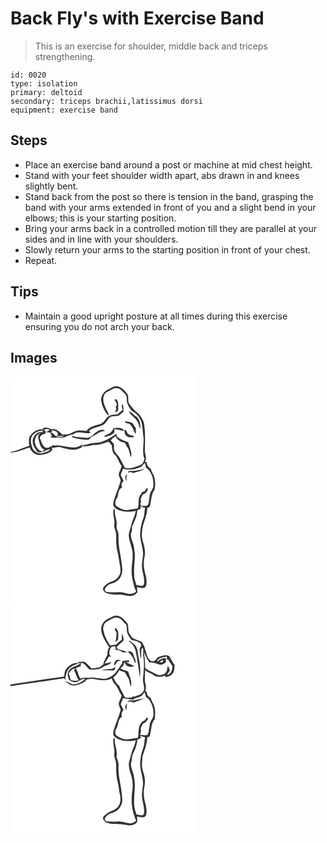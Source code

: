 # Back Fly's with Exercise Band
> This is an exercise for shoulder, middle back and triceps strengthening.

``` 
id: 0020 
type: isolation 
primary: deltoid 
secondary: triceps brachii,latissimus dorsi 
equipment: exercise band 
``` 

## Steps

 - Place an exercise band around a post or machine at mid chest height.
 - Stand with your feet shoulder width apart, abs drawn in and knees slightly bent.
 - Stand back from the post so there is tension in the band, grasping the band with your arms extended in front of you and a slight bend in your elbows; this is your starting position.
 - Bring your arms back in a controlled motion till they are parallel at your sides and in line with your shoulders.
 - Slowly return your arms to the starting position in front of your chest.
 - Repeat.

## Tips

 - Maintain a good upright posture at all times during this exercise ensuring you do not arch your back.

## Images

<svg width="296" height="275pt" viewBox="0 0 222 275" xmlns="http://www.w3.org/2000/svg">
  <g fill="#FFF">
    <path d="M0 0h222v275H0V91.27c8.06.14 15.37-3.7 22.9-6.02 1.95 5.4 7.27 9.34 13.1 9.08 3.77-.43 7.56-1.4 10.9-3.24 1.81-1.16 4.84-3.2 2.23-5.26 4.03.17 7.98-1.88 11.98-.58 4.82 1.52 9.78 2.61 14.84 2.94 3.98-.41 7.87-1.87 11.08-4.27 4.02.13 7.94-.49 11.77-1.65 6.59.71 12.72-1.99 18.86-3.89 1.5 1.41 2.68 3.11 4 4.69 0 3.84.61 8 3.39 10.88 4.04 3.65 4.82 9.41 8.3 13.48-.52 3.42-2.6 6.28-3.49 9.56.1 2.75 1.41 5.24 2.43 7.73-1.73 6.8-4.63 13.18-6.82 19.84-1.16 3.31-2.62 6.77-2.08 10.35 1.5 3.14 4.69 5.25 8.07 5.94 6.08 2.2 12.66 1.69 18.9.57-.96 5.97-4.26 11.18-5.52 17.08-.98 4.84-3.71 9.52-2.74 14.6.95 6.11 3.58 11.83 4.35 17.97.88 7.36-1.28 14.6-1.08 21.96-.46 6.54 1.59 12.82 3.02 19.12.54 2.13 1.64 4.07 2.5 6.09-3.65 3.29-8.73 3.39-13.18 1.84-7.49-2.77-15.63.47-23.19-1.74-2.58-1.43-1.06-4.66.76-6.02 3.07-4.01 8.67-3.51 12.36-6.65 5.99-4.1 7.52-12.07 6.03-18.8-.79-10.07-3.83-19.8-4.06-29.92-.1-2.97.24-5.96-.16-8.91-.67-3.06-2.81-5.87-2.07-9.14.73-4.73-1.34-9.2-2.04-13.78-.33-1.96.27-4.03-.44-5.92-1.87-.09-1.3 2.55-1.67 3.76-.04 5.1 2.22 10.04 1.29 15.17-.4 2.23.47 4.38 1.13 6.48 2.13 5.57.57 11.66 1.49 17.44.03 5.84 2.42 11.29 2.89 17.07.57 5.6 2.63 11.1 1.69 16.8-1.46 4.88-5.5 8.87-10.37 10.31-3.77 1.18-6.98 3.73-9.61 6.61-1.91 2.68.52 5.99 3.08 7.12 4.52 1.66 9.38 2.19 14.17 1.91 5.73-.4 11.23 2.45 16.94 1.48 2.68-.4 4.59-2.45 6.46-4.2-.21-2.09-.42-4.16-.68-6.24 3.54.55 9.54 2.81 11.11-1.93 2.08-8.76-3.24-17.14-2.75-25.93-.64-5.12 1.81-9.94 1.23-15.03-.04-7.84-4.87-15.05-3.41-23-.02-10.1 6.38-18.88 6.19-29.03.91-.39 1.83-.78 2.74-1.16 2.65-6.8 1.41-14.96 6.15-20.9 1.2-6.53 1.02-13.81-2.45-19.67-.94-1.72-1.63-3.57-2.25-5.43-3.23-1.63-4.37-4.76-5.19-8.04l-1.81-.24c2.88-4.25-.13-8.99-.03-13.54.18-11.36.9-22.85-1.33-34.07-1.86-4.45-4.28-8.9-8.2-11.86-3.58-2.71-6.44-6.21-9.03-9.84-2.76-3.8.11-9.19-2.95-12.87-3.36-3.83-7.18-8.37-12.7-8.56-2.31-.34-4.32 1.1-6.34 1.99-3.13 1.73-6.82 2.96-8.91 6.05-2.03 2.89-3.8 6.51-2.79 10.11 1.09 6.14 3.91 11.95 7.93 16.71.23.02.68.05.91.07.2-3.02-2.41-5.38-3.4-8.13-1.98-4.8-4.44-10.36-2.31-15.5 1.35-4.3 6.21-5.4 9.65-7.51 3.51-2.31 8.62-2.06 11.47 1.21 2.42 2.78 6.51 5.02 6.26 9.21-.45 5.98 2.49 11.66 6.62 15.77 5.31 2.55 9.18 7.46 11.01 13.01 1.63 6.78 1.6 13.81 2.71 20.68-.26 7.86-1.82 15.85.83 23.52-.73 3.29-2.32 6.84-5.8 7.92-5.55 1.99-11.79 4.7-17.65 2.86-1.88-3.79-3.99-7.46-5.84-11.26-1.23-3.42-4.81-5.18-6.11-8.59-1.83-2.39-.95-5.35-.92-8.09-1.21-1.8-2.73-3.35-4.06-5.06 1.68-1.84 3.49-3.57 5.55-4.99 2.06 3.42 5.07 6.64 9.19 7.35 3.14.05 3.51 3.57 5.03 5.62 2.73 3.59 2.89 8.22 4.16 12.39.31-1.16.82-2.3.91-3.51-.54-5.08-2.41-9.88-3.94-14.72-4.87-1.9-10.02-3.41-13.88-7.18 0-.74.02-2.22.03-2.96-7.98 5.15-16.41 11.1-26.33 11.04-4.65-.18-8.83 2.09-13.37 2.73l-2.34 2.08c.34-1.04 1.01-3.14 1.35-4.19-2.08 3.29-6.02 4.25-9.6 4.86-5.89-.04-11.72-1.19-17.5-2.23-3.06-.67-6.19.19-9.26-.37-.3.37-.9 1.1-1.2 1.47-.66.05-1.98.14-2.64.19l.02 1.21c-.93.07-2.79.21-3.72.27-5.03-1.98-5.33-7.96-7.78-12.1 1.08-3.29 4.41-4.35 7.4-5.24-.35-1.77.44-4.68-3.28-3.7 2.35-1.66 5.34-2.19 7.9-.69-1.33.96-2.65 1.93-3.96 2.92 2.12.21 4.25.39 6.38.55l.36-3.17c2.91.77 7.19 1.35 7.14 5.27-.48.35-1.43 1.06-1.9 1.42 1.49.22 2.97.47 4.46.73 1.55-.27 3.11-.47 4.68-.58-2.78 2.62-6.67 1.19-9.88.34-1.92-1.66-3.53-4.38-6.51-3.87.52 1.46 1.22 2.84 2.11 4.15-.61.21-1.83.63-2.44.85 1.51.43 3.02.84 4.54 1.23 4.68-1.64 9.98 1.05 14.42-1.54 2.8-1.51 5.87-2.35 8.99-2.86 5.73-5.5 13.86.13 20.53-1.69-.39-.6-1.19-1.8-1.58-2.39 5.5-6.04 15.8-3.69 20.45-10.77 1.67-1.97 2.86-4.42 4.9-6.03 2.89-1.12 6.08-.68 9.09-1.21 3.04-.47 4.34-3.71 6.94-5.01-.11-1.56-.24-3.12-.4-4.68.3-1.81-.21-3.5-1.46-4.85-.32 2.59-.26 5.26.91 7.66-2.51 1.03-4.07 3.33-6.23 4.84-3.08.76-6.49.1-9.38 1.66-5 1.85-6.08 8.46-11.29 10.05-6.01 1.79-13.07 2.81-16.83 8.45-3.71-.18-7.46-1.16-11.15-.25-3.66.46-6.55 2.97-10.01 4-2.61.44-5.27.51-7.91.36-3.49-3.42-7.63-7.66-13.06-6.08-2.74-1.87-5.96-2.59-9.2-1.71-.59.57-1.18 1.14-1.78 1.71-5.35-.45-10.35 2.72-13.6 6.74-3.11 3.57-2.21 8.72-1.82 13.04C14.84 85.34 7.95 89.66 0 90.6V0m124.9 28.56c2.07 2.29 3.86 5.48 1.27 8.18 1.46 2.22.14 4.44-1.07 6.36 2.09-.3 4.32-1.6 4.24-4.01-.38-4.22 1.18-9.55-3.21-12.17-.31.41-.92 1.23-1.23 1.64m17.01 13.36c2.45 5.09 8.15 7.39 10.51 12.51 1.68 2.66 1.87 5.88 3.1 8.72.81-5.32-.26-11.38-4.46-15.05-3.35-1.69-5.35-5.34-9.15-6.18m-4.61 11.69c.05 3.94 5.98 1.64 6.99 5.14 2.82 2.81 3.58 6.68 5.33 10.1 1.14-1.25 1.21-2.73.55-4.24.11-.6.34-1.82.45-2.42-1.7-1.99-2.86-4.37-4.46-6.4-2.7-1.55-5.96-1.26-8.86-2.18m-13.73 8.61c-1.21 2.97-3.2 5.79-6.33 6.93-1.6 1.08-4.48 1.08-4.71 3.45 3.98-.19 7.84-1.75 11.01-4.15 1.77-1.04.86-3.38 1.11-5.01 4.11-.25 7.83 1.83 11.87 1.91-2.31-4.47-8.69-3.84-12.95-3.13m-24.98 8.45c-1.41 1.82-3.76 2.42-5.81 3.2-6.26-.67-12.6-.58-18.68-2.42-.07.36-.2 1.07-.27 1.43 5.82 2.32 12.12 2.64 18.27 3.29 2.28-.01 3.76-1.91 5.12-3.45 5.23-2.72 9.89-7.1 16.1-7.17-.85-.83-1.84-1.63-3.1-1.63-4.56.61-8.59 3.42-11.63 6.75m38.34-6.13c-.47 2.61.3 5.5 2.48 7.13 2.19 2.03 5.41 1.52 8.12 1.41 1.67-2.3-2.37-2.02-3.58-2.58-2.79-.6-4.61-3.27-5.05-5.96h-1.97z"/>
    <path d="M37.89 65.18c.23-.6.7-1.81.93-2.42-.16.73-.46 2.19-.62 2.91l1.19 1.31c-2.43.06-5.26-.63-7.29 1.1-2.97 2.41-5.78 5.83-5.45 9.9-.18 4.19 2.48 7.59 4.46 11.02.58 1.07 1.75 1.57 2.65 2.31 1.33-.08 3.99-.26 5.32-.34-1.51-1.36-3.58-1.71-5.2-2.85-3.25-3.6-5.86-8.65-4.17-13.57.85-3.21 3.51-5.45 6.35-6.91-1.47 1.78-3.6 3.58-2.8 6.17 1.36 5.09 1.89 11.63 7.32 14.16l.48.76-3.14.3c.82.51 1.64 1 2.47 1.49 2.13-1.69 4.57-2.95 7.33-3.06-2 2.86-5.62 3.64-8.77 4.54-5.25 1.61-11.63-1.59-12.94-7.03-1.72-4.79-2.69-10.78.91-14.97 2.9-2.78 6.84-5.01 10.97-4.82zM156.66 108.48c1.78-1.17 2.91-3.09 4.38-4.59 1.01 1.56 1.28 3.35 1.21 5.18 7.04 4.7 9.59 13.81 9.22 21.88.05 3.78-2.95 6.47-4.08 9.85-.57 4.04-1.39 8.06-1.79 12.12-1.36 2.94-4.71 2.93-7.45 2.15.27.76.81 2.29 1.09 3.05l.13-1.06 2.13.59c-1.14 4.22-.35 8.78-2.19 12.83-2.66 6.83-3.89 14.17-3.74 21.49.87 7.07 3.2 13.91 3.6 21.05-.29 5.99-2.23 11.95-1.15 17.96.4 5.08 2.61 9.88 2.31 15.03-.02 1.97.27 4.86-2.22 5.44-2.36.01-4.68-.5-6.99-.85-.91-4.24-3.26-8.21-2.62-12.67-.77-8.32.86-16.61.77-24.94-.47-3.66-.95-7.33-1.68-10.96-1.47-4.79-4.31-9.85-2.52-14.95.86-2.29.84-4.71.81-7.11 2.96-6.05 6.11-12.29 6.25-19.17 1.54-.79 3.07-1.58 4.6-2.37l-1.52-2.81 3.41 1.59c-.49-.66-.97-1.32-1.45-1.99-.55-.62-1.1-1.24-1.64-1.86.48-1.09 1.02-2.17 1.32-3.32-1.86-3 1.01-5.78 1.98-8.53 2.92-.61 4.88-3.06 6.07-5.63-.33-.71-.75-1.36-1.26-1.95-1.49 1.86-2.37 4.97-5.3 4.7-2.32 2.99-4.51 6.4-4.48 10.33-.49 3.16.15 6.52-1.23 9.51-4.52.8-9.05 1.49-13.6 2.08-4.54-.43-8.8-2.55-12.42-5.24-1.87-3.12-.62-7.31 1.62-9.95 1.48-3.97.95-10.32 5.7-12.05-.31-1.43-.67-2.85-.84-4.3.64-1.46 2.01-2.49 2.52-4-1.01-2.1-2.11-4.16-3.2-6.22.18-1.82.59-3.63 1.74-5.1.24-1.18.15-2.78 1.76-2.95 6.88 2.27 14.34.72 20.75-2.26m-9.84 5c-2.05.34-5.63-1.07-5.7 2.07.98-.26 1.95-.53 2.93-.81 1.16.42 2.33.84 3.5 1.25 4.63-1.82 9.87-2.28 13.83-5.58-4.56 2.06-9.66 2.44-14.56 3.07m-6.86 12.09c-1.74-2.5-.67-5.38.1-8-3.05 1.21-3.18 6.61-.1 8z"/>
  </g>
  <g fill="#333">
    <path d="M120.69 13.8c2.02-.89 4.03-2.33 6.34-1.99 5.52.19 9.34 4.73 12.7 8.56 3.06 3.68.19 9.07 2.95 12.87 2.59 3.63 5.45 7.13 9.03 9.84 3.92 2.96 6.34 7.41 8.2 11.86 2.23 11.22 1.51 22.71 1.33 34.07-.1 4.55 2.91 9.29.03 13.54l1.81.24c.82 3.28 1.96 6.41 5.19 8.04.62 1.86 1.31 3.71 2.25 5.43 3.47 5.86 3.65 13.14 2.45 19.67-4.74 5.94-3.5 14.1-6.15 20.9-.91.38-1.83.77-2.74 1.16.19 10.15-6.21 18.93-6.19 29.03-1.46 7.95 3.37 15.16 3.41 23 .58 5.09-1.87 9.91-1.23 15.03-.49 8.79 4.83 17.17 2.75 25.93-1.57 4.74-7.57 2.48-11.11 1.93.26 2.08.47 4.15.68 6.24-1.87 1.75-3.78 3.8-6.46 4.2-5.71.97-11.21-1.88-16.94-1.48-4.79.28-9.65-.25-14.17-1.91-2.56-1.13-4.99-4.44-3.08-7.12 2.63-2.88 5.84-5.43 9.61-6.61 4.87-1.44 8.91-5.43 10.37-10.31.94-5.7-1.12-11.2-1.69-16.8-.47-5.78-2.86-11.23-2.89-17.07-.92-5.78.64-11.87-1.49-17.44-.66-2.1-1.53-4.25-1.13-6.48.93-5.13-1.33-10.07-1.29-15.17.37-1.21-.2-3.85 1.67-3.76.71 1.89.11 3.96.44 5.92.7 4.58 2.77 9.05 2.04 13.78-.74 3.27 1.4 6.08 2.07 9.14.4 2.95.06 5.94.16 8.91.23 10.12 3.27 19.85 4.06 29.92 1.49 6.73-.04 14.7-6.03 18.8-3.69 3.14-9.29 2.64-12.36 6.65-1.82 1.36-3.34 4.59-.76 6.02 7.56 2.21 15.7-1.03 23.19 1.74 4.45 1.55 9.53 1.45 13.18-1.84-.86-2.02-1.96-3.96-2.5-6.09-1.43-6.3-3.48-12.58-3.02-19.12-.2-7.36 1.96-14.6 1.08-21.96-.77-6.14-3.4-11.86-4.35-17.97-.97-5.08 1.76-9.76 2.74-14.6 1.26-5.9 4.56-11.11 5.52-17.08-6.24 1.12-12.82 1.63-18.9-.57-3.38-.69-6.57-2.8-8.07-5.94-.54-3.58.92-7.04 2.08-10.35 2.19-6.66 5.09-13.04 6.82-19.84-1.02-2.49-2.33-4.98-2.43-7.73.89-3.28 2.97-6.14 3.49-9.56-3.48-4.07-4.26-9.83-8.3-13.48-2.78-2.88-3.39-7.04-3.39-10.88-1.32-1.58-2.5-3.28-4-4.69-6.14 1.9-12.27 4.6-18.86 3.89-3.83 1.16-7.75 1.78-11.77 1.65-3.21 2.4-7.1 3.86-11.08 4.27-5.06-.33-10.02-1.42-14.84-2.94-4-1.3-7.95.75-11.98.58 2.61 2.06-.42 4.1-2.23 5.26-3.34 1.84-7.13 2.81-10.9 3.24-5.83.26-11.15-3.68-13.1-9.08-7.53 2.32-14.84 6.16-22.9 6.02v-.67c7.95-.94 14.84-5.26 22.5-7.21-.39-4.32-1.29-9.47 1.82-13.04 3.25-4.02 8.25-7.19 13.6-6.74.6-.57 1.19-1.14 1.78-1.71 3.24-.88 6.46-.16 9.2 1.71 5.43-1.58 9.57 2.66 13.06 6.08 2.64.15 5.3.08 7.91-.36 3.46-1.03 6.35-3.54 10.01-4 3.69-.91 7.44.07 11.15.25 3.76-5.64 10.82-6.66 16.83-8.45 5.21-1.59 6.29-8.2 11.29-10.05 2.89-1.56 6.3-.9 9.38-1.66 2.16-1.51 3.72-3.81 6.23-4.84-1.17-2.4-1.23-5.07-.91-7.66 1.25 1.35 1.76 3.04 1.46 4.85.16 1.56.29 3.12.4 4.68-2.6 1.3-3.9 4.54-6.94 5.01-3.01.53-6.2.09-9.09 1.21-2.04 1.61-3.23 4.06-4.9 6.03-4.65 7.08-14.95 4.73-20.45 10.77.39.59 1.19 1.79 1.58 2.39-6.67 1.82-14.8-3.81-20.53 1.69-3.12.51-6.19 1.35-8.99 2.86-4.44 2.59-9.74-.1-14.42 1.54-1.52-.39-3.03-.8-4.54-1.23.61-.22 1.83-.64 2.44-.85-.89-1.31-1.59-2.69-2.11-4.15 2.98-.51 4.59 2.21 6.51 3.87 3.21.85 7.1 2.28 9.88-.34-1.57.11-3.13.31-4.68.58-1.49-.26-2.97-.51-4.46-.73.47-.36 1.42-1.07 1.9-1.42.05-3.92-4.23-4.5-7.14-5.27l-.36 3.17c-2.13-.16-4.26-.34-6.38-.55 1.31-.99 2.63-1.96 3.96-2.92-2.56-1.5-5.55-.97-7.9.69 3.72-.98 2.93 1.93 3.28 3.7-2.99.89-6.32 1.95-7.4 5.24 2.45 4.14 2.75 10.12 7.78 12.1.93-.06 2.79-.2 3.72-.27l-.02-1.21c.66-.05 1.98-.14 2.64-.19.3-.37.9-1.1 1.2-1.47 3.07.56 6.2-.3 9.26.37 5.78 1.04 11.61 2.19 17.5 2.23 3.58-.61 7.52-1.57 9.6-4.86-.34 1.05-1.01 3.15-1.35 4.19l2.34-2.08c4.54-.64 8.72-2.91 13.37-2.73 9.92.06 18.35-5.89 26.33-11.04-.01.74-.03 2.22-.03 2.96 3.86 3.77 9.01 5.28 13.88 7.18 1.53 4.84 3.4 9.64 3.94 14.72-.09 1.21-.6 2.35-.91 3.51-1.27-4.17-1.43-8.8-4.16-12.39-1.52-2.05-1.89-5.57-5.03-5.62-4.12-.71-7.13-3.93-9.19-7.35-2.06 1.42-3.87 3.15-5.55 4.99 1.33 1.71 2.85 3.26 4.06 5.06-.03 2.74-.91 5.7.92 8.09 1.3 3.41 4.88 5.17 6.11 8.59 1.85 3.8 3.96 7.47 5.84 11.26 5.86 1.84 12.1-.87 17.65-2.86 3.48-1.08 5.07-4.63 5.8-7.92-2.65-7.67-1.09-15.66-.83-23.52-1.11-6.87-1.08-13.9-2.71-20.68-1.83-5.55-5.7-10.46-11.01-13.01-4.13-4.11-7.07-9.79-6.62-15.77.25-4.19-3.84-6.43-6.26-9.21-2.85-3.27-7.96-3.52-11.47-1.21-3.44 2.11-8.3 3.21-9.65 7.51-2.13 5.14.33 10.7 2.31 15.5.99 2.75 3.6 5.11 3.4 8.13-.23-.02-.68-.05-.91-.07-4.02-4.76-6.84-10.57-7.93-16.71-1.01-3.6.76-7.22 2.79-10.11 2.09-3.09 5.78-4.32 8.91-6.05m-82.8 51.38c-4.13-.19-8.07 2.04-10.97 4.82-3.6 4.19-2.63 10.18-.91 14.97 1.31 5.44 7.69 8.64 12.94 7.03 3.15-.9 6.77-1.68 8.77-4.54-2.76.11-5.2 1.37-7.33 3.06-.83-.49-1.65-.98-2.47-1.49l3.14-.3-.48-.76c-5.43-2.53-5.96-9.07-7.32-14.16-.8-2.59 1.33-4.39 2.8-6.17-2.84 1.46-5.5 3.7-6.35 6.91-1.69 4.92.92 9.97 4.17 13.57 1.62 1.14 3.69 1.49 5.2 2.85-1.33.08-3.99.26-5.32.34-.9-.74-2.07-1.24-2.65-2.31-1.98-3.43-4.64-6.83-4.46-11.02-.33-4.07 2.48-7.49 5.45-9.9 2.03-1.73 4.86-1.04 7.29-1.1l-1.19-1.31c.16-.72.46-2.18.62-2.91-.23.61-.7 1.82-.93 2.42m118.77 43.3c-6.41 2.98-13.87 4.53-20.75 2.26-1.61.17-1.52 1.77-1.76 2.95-1.15 1.47-1.56 3.28-1.74 5.1 1.09 2.06 2.19 4.12 3.2 6.22-.51 1.51-1.88 2.54-2.52 4 .17 1.45.53 2.87.84 4.3-4.75 1.73-4.22 8.08-5.7 12.05-2.24 2.64-3.49 6.83-1.62 9.95 3.62 2.69 7.88 4.81 12.42 5.24 4.55-.59 9.08-1.28 13.6-2.08 1.38-2.99.74-6.35 1.23-9.51-.03-3.93 2.16-7.34 4.48-10.33 2.93.27 3.81-2.84 5.3-4.7.51.59.93 1.24 1.26 1.95-1.19 2.57-3.15 5.02-6.07 5.63-.97 2.75-3.84 5.53-1.98 8.53-.3 1.15-.84 2.23-1.32 3.32.54.62 1.09 1.24 1.64 1.86.48.67.96 1.33 1.45 1.99l-3.41-1.59 1.52 2.81c-1.53.79-3.06 1.58-4.6 2.37-.14 6.88-3.29 13.12-6.25 19.17.03 2.4.05 4.82-.81 7.11-1.79 5.1 1.05 10.16 2.52 14.95.73 3.63 1.21 7.3 1.68 10.96.09 8.33-1.54 16.62-.77 24.94-.64 4.46 1.71 8.43 2.62 12.67 2.31.35 4.63.86 6.99.85 2.49-.58 2.2-3.47 2.22-5.44.3-5.15-1.91-9.95-2.31-15.03-1.08-6.01.86-11.97 1.15-17.96-.4-7.14-2.73-13.98-3.6-21.05-.15-7.32 1.08-14.66 3.74-21.49 1.84-4.05 1.05-8.61 2.19-12.83l-2.13-.59-.13 1.06c-.28-.76-.82-2.29-1.09-3.05 2.74.78 6.09.79 7.45-2.15.4-4.06 1.22-8.08 1.79-12.12 1.13-3.38 4.13-6.07 4.08-9.85.37-8.07-2.18-17.18-9.22-21.88.07-1.83-.2-3.62-1.21-5.18-1.47 1.5-2.6 3.42-4.38 4.59z"/>
    <path d="M124.9 28.56c.31-.41.92-1.23 1.23-1.64 4.39 2.62 2.83 7.95 3.21 12.17.08 2.41-2.15 3.71-4.24 4.01 1.21-1.92 2.53-4.14 1.07-6.36 2.59-2.7.8-5.89-1.27-8.18zM141.91 41.92c3.8.84 5.8 4.49 9.15 6.18 4.2 3.67 5.27 9.73 4.46 15.05-1.23-2.84-1.42-6.06-3.1-8.72-2.36-5.12-8.06-7.42-10.51-12.51zM137.3 53.61c2.9.92 6.16.63 8.86 2.18 1.6 2.03 2.76 4.41 4.46 6.4-.11.6-.34 1.82-.45 2.42.66 1.51.59 2.99-.55 4.24-1.75-3.42-2.51-7.29-5.33-10.1-1.01-3.5-6.94-1.2-6.99-5.14zM123.57 62.22c4.26-.71 10.64-1.34 12.95 3.13-4.04-.08-7.76-2.16-11.87-1.91-.25 1.63.66 3.97-1.11 5.01-3.17 2.4-7.03 3.96-11.01 4.15.23-2.37 3.11-2.37 4.71-3.45 3.13-1.14 5.12-3.96 6.33-6.93zM98.59 70.67c3.04-3.33 7.07-6.14 11.63-6.75 1.26 0 2.25.8 3.1 1.63-6.21.07-10.87 4.45-16.1 7.17-1.36 1.54-2.84 3.44-5.12 3.45-6.15-.65-12.45-.97-18.27-3.29.07-.36.2-1.07.27-1.43 6.08 1.84 12.42 1.75 18.68 2.42 2.05-.78 4.4-1.38 5.81-3.2zM136.93 64.54h1.97c.44 2.69 2.26 5.36 5.05 5.96 1.21.56 5.25.28 3.58 2.58-2.71.11-5.93.62-8.12-1.41-2.18-1.63-2.95-4.52-2.48-7.13zM146.82 113.48c4.9-.63 10-1.01 14.56-3.07-3.96 3.3-9.2 3.76-13.83 5.58-1.17-.41-2.34-.83-3.5-1.25-.98.28-1.95.55-2.93.81.07-3.14 3.65-1.73 5.7-2.07zM139.96 125.57c-3.08-1.39-2.95-6.79.1-8-.77 2.62-1.84 5.5-.1 8z"/>
  </g>
</svg>

<svg width="296" height="275pt" viewBox="0 0 222 275" xmlns="http://www.w3.org/2000/svg">
  <g fill="#FFF">
    <path d="M0 0h222v275H0V96.49c21.47-3.17 42.95-6.27 64.42-9.46.5.56 1.49 1.69 1.99 2.26-.18-1.2-.39-2.39-.62-3.58 1.45-3.47 1.45-7.8 4.51-10.39 3.16-3.17 7.56-4.44 11.51-6.29-5.18-1.48-10.03 1.86-13.64 5.22-3.02 2.68-3.3 6.96-3.8 10.7C42.9 88.03 21.42 91.07 0 94.41V0m116.83 15.77c-4.46 1.96-7.35 6.52-8.13 11.22.19 8.51 5.19 15.74 9.78 22.55-1.6 2.88-2.32 6.03-2.22 9.32-1.78 3.79-4.34 7.31-4.95 11.56-1.77 1.29-3.43 2.78-5.44 3.69-2.79.76-5.72.77-8.57 1.21-2.3-2.24-4.35-4.73-6.67-6.95-3.03-2.09-6.86-.92-10.21-.63.76.4 2.27 1.21 3.02 1.61-3.88 3.48-9.97 3.54-13.08 7.97-2.7 3.2-1.74 7.93-.08 11.4l.51.44c.43.29 1.27.86 1.69 1.15 2.7 1.51 6.2 2.01 8.92.24 2.52-1.65 5.35-2.77 8.37-3.09-3.59 4.47-9.29 6.61-14.88 6.86-3.37-.9-6.28-2.99-9.59-4.11 3.43 2.94 7.71 6.59 12.54 5.32 4.96-1.25 10.47-2.5 13.56-7 2.5-.24 4.95-1.41 7.48-.86 7.38.99 15.46 3.67 22.39-.48 1.12 2.35 2.06 4.86 3.83 6.81 3.98 3.73 4.87 9.46 8.3 13.6-.66 2.56-1.79 4.93-2.87 7.32-1.7 3.26.59 6.71 1.73 9.77-2.21 8.58-6.08 16.59-8.5 25.11-.45 2.02-1.09 4.41.18 6.26 6.56 7.21 17.52 7.05 26.41 5.35-.75 3.6-1.84 7.11-3.44 10.43-1.89 5.3-3.19 10.8-4.78 16.21-1.14 8.95 4.6 17.02 4.49 25.93.29 5.07-1.04 10.01-1.12 15.06-.84 9.92 1.35 19.96 5.25 29.05-2.02 1.87-4.64 3.24-7.45 3.02-5.17-.45-10.07-3.03-15.36-2.2-4.25.69-8.52-.15-12.79-.12-.57-.48-1.69-1.43-2.25-1.9.81-4.28 4.83-7.58 9.02-8.35 4.26-1.4 8.37-4.05 10.34-8.23 2.78-4.64 1.9-10.32 1.17-15.39-.99-11.05-4.55-21.84-3.77-33.04.49-3.79-1.54-7.1-2.44-10.63.91-4.91-.27-9.74-1.53-14.47-1-2.83.42-6.13-1.58-8.62-2.55 6.64 1.55 13.26.39 19.95-.62 4.1 2.33 7.69 2.26 11.76.02 7.72.02 15.59 2.2 23.06 1.17 4.29 1.07 8.81 2.23 13.11 1.3 5.33 1.17 11.17-2.42 15.61-2.18 1.56-4.12 3.58-6.78 4.32-4.2 1.31-7.96 4.01-10.68 7.44-1.04 2.52.82 4.92 2.84 6.22 7.53 3.71 16.07 1.18 23.92 3.33 4.95 1.28 11.27.9 14.15-3.96.02-2.01-.2-4-.42-5.99 3.46.33 8.62 2.6 10.76-1.32 2.78-8.95-3.07-17.7-2.49-26.74-.62-5.1 1.88-9.9 1.21-14.98.11-6.55-3.47-12.5-3.61-19.03.16-3.26.71-6.5.61-9.77 2.29-7.62 5.74-15.05 5.79-23.15.92-.39 1.84-.77 2.76-1.16 2.78-6.73 1.17-15.17 6.31-20.86.37-3.95.87-7.96.09-11.91-.36-4.86-3.6-8.73-5-13.26-1.23-1.02-2.59-1.91-3.6-3.15-.96-1.85-.46-5.25-3.25-5.32 1.42-2.35 1.32-5.04.86-7.66-2.05-5.73-.28-11.89-.89-17.81 2.58 3.5 7.26 3.64 10.47 6.3 3.13 2.79 7.45 1.79 11.25 2.27l-.87-1.06c.75-.1 2.25-.31 3-.41.37.46 1.1 1.36 1.47 1.82 2.37-.91 5.14-1.29 6.88-3.33 3.36-2.73 3.03-7.45 3.42-11.33-2.49-3.37-4.35-7.14-6.45-10.76-2.79-1.35-6.13-1.28-8.99-.17-2.14.81-4.77 1.08-6.13 3.15-1.23 1.37-2.23 3.45-4.41 3.16-3.63.39-5.32-3.24-6.78-5.86-2.29-5.68-2.79-12.32-6.74-17.2-4.58-2.78-11.3-2.66-13.66-8.37-4.37-4.43-.45-11.57-4.95-15.84-2.9-2.99-5.89-6.52-10.22-7.27-4.36-1.08-8.06 2.1-11.81 3.78z"/>
    <path d="M119.06 17.02c2.84-1.33 5.7-3.55 9.04-2.84 4.27.41 6.67 4.51 9.59 7.16 2.78 2.47 1.38 6.52 2.16 9.73.62 3.87 3.33 6.84 5.31 10.07 4.33.98 9.25 1.64 11.88 5.68-.7 1.73-1.38 3.47-2.15 5.17.43 3.9.56 7.88 1.65 11.68.7-3.96.05-8 .6-11.96l1.84-1.12c.68 3.61-.34 7.29.5 10.87 1.56 8.82.11 17.73-.52 26.55-.55 4.95 2.96 9.87.55 14.63-1.92 4.44-7.2 4.95-11.13 6.62-.69-.3-1.37-.59-2.06-.88-.01.48-.05 1.42-.06 1.89-3.24-.69-8.88 1.92-10.11-2.54-1.88-4-4.31-7.72-5.97-11.83-3.49-2.28-4.84-6.34-6.88-9.76 3.14-2.24 5.47-5.32 7.06-8.82 2.17 1.17 4.57 1.74 6.89 2.54 1.63 2.73 3.18 5.55 4.76 8.33.7 3.03 1.45 6.05 2.4 9.02 1.89-6.28-1.62-12.45-3.27-18.39-2.9-1.4-6.17-1.87-8.96-3.51.41-1.43 1.91-2.15 2.9-3.15.71-1.66 1.36-3.34 2.06-5-.09 5.42 8.04 8.2 11.06 4.58-3.42-.81-6.57-2.27-9.49-4.21.91-.03 2.73-.08 3.64-.11l-.12-1.95c-2.6.11-5.15.62-7.74.75-.32 1.19-.62 2.39-.91 3.59-.34.41-1.02 1.24-1.35 1.66-1.51 3.51-4.56 6.02-6.43 9.32-4.62 4.13-10.8 8.39-17.34 6.49-5.13-.58-10.39-2.17-15.49-.63-3.15-.61-6.29-.28-9.3.79-2.36-3.89-2.82-8.58-5.35-12.39 1.81-1.2 3.89-1.84 5.98-2.38.06-1.44.09-2.88.13-4.32 4.99.17 6.72 5.45 10.31 7.98 3.29.81 6.76.36 10.05-.19 4.18-.49 7.12-3.94 11.12-4.94 2.26-.54 4.13-1.95 5.54-3.76-2.9.72-5.8 1.47-8.74 2.01 1.85-2.8 3.83-5.52 5.28-8.55.68.14 2.05.41 2.73.54-.73-1.12-1.46-2.22-2.22-3.32.16-2.9.6-5.88 2.25-8.34 1.43-.73 3.05-.95 4.58-1.4.47 1.18.96 2.36 1.46 3.53l-2.95.01c2.95 1.52 6.69.57 9.27 2.93 2.2 1.93 5.29.88 7.88.69-4.18-.87-8.02-2.65-12.13-3.68-.48-.74-.95-1.49-1.41-2.24 2.29-3.1 5.68-5.1 8.22-7.96.36-2.84-.65-5.84-1.81-8.45-.18 2.56-.21 5.12-.38 7.68-2.5 1.85-4.96 3.78-7.16 6-2.21-.15-4.37.4-6.51.87-4.03-5.53-7.16-11.87-8.39-18.65-.61-2.55.24-5.16 1.37-7.44 1.24-2.45 4.09-3.26 6.27-4.65m8.29 16.86c-.84 3.14-.25 6.49-1.64 9.52 1.34-.96 3.2-1.64 3.55-3.47-.16-4.65 1.34-10.46-3.45-13.35-2.1 2.69 2.27 4.61 1.54 7.3m14.71 7.59c.22.55.64 1.65.86 2.2 3.73 1.87 5.49 5.74 6.98 9.41 2.58 10.89 3.57 22.08 5.48 33.09.88-7.74.28-15.5-1.38-23.1-1.34-5.2-.88-11.17-4.34-15.59-2.4-2.16-4.9-4.22-7.6-6.01m-.37 12.74l-.04 2.22 1.72.92c1.14 1.86 2.48 3.58 3.81 5.31.56 2.3 1.57 4.44 2.71 6.51 1.19-4.06-1.77-7.71-2.83-11.46-.52-2.54-3.35-2.79-5.37-3.5m-15.05 11.45c-1.81 1.41-2.04 3.84-2.54 5.92 2.4-.48 2.7-3.06 4.03-4.67 1.45-.6 2.96-1.02 4.43-1.55-1.9-.43-4.23-1.04-5.92.3m-5.59 10.1c-4.15.12-8.29.67-12.3 1.73 4.79-.09 9.58.13 14.37.18 2.1.21 2.58-2.24 2.36-3.86l.75-.6c-1.83.68-3.07 2.74-5.18 2.55zM160.01 55.68c1.89 3.82 3.59 7.76 5.97 11.31 1.03 1.79 3.39 1.08 5.09 1.45 3.48-.11 6.38 2.8 9.88 2.17 2.22-.11 3.95-1.56 5.52-2.96-.08-1.59-.07-3.17.03-4.76-4.32-.87-7.51 1.97-10.72 4.25 1.13-4.85 7.16-5.39 11.24-6.08l.61.28c.15 1.08.15 2.16 0 3.26l1.65-.02c1.16 2.76 3.17 4.96 4.81 7.4.69 4.43-1.52 10.29-6.4 11.13 1.14-1.92 2.44-3.74 3.62-5.65-.87-1.87-1.58-3.81-2.41-5.69-1.09 3.43-.72 8.06-4.34 10.05-3.17 1.75-7.38 1.95-10.51-.04-4.06-2.85-9.32-3.56-12.61-7.56.32-6.23-.45-12.4-1.43-18.54z"/>
    <path d="M178.76 67.66c1.21-.99 2.44-1.95 3.7-2.89l.48 3.17c-1.39-.08-2.79-.17-4.18-.28zM69.83 81.01c2.14-2.47 4.39-5.77 8.07-5.59-.41.44-1.25 1.31-1.67 1.74 2.22 3.76 2.91 8.21 5.42 11.82-2.82 1.75-5.9 1.03-8.95.52-1.61-2.57-1.7-5.73-2.87-8.49zM157.15 108.14c1.52-1.31 2.71-2.95 4.06-4.43.47 1.78.87 3.58 1.18 5.4 6.84 4.87 9.48 13.79 9.07 21.87-.06 3.73-2.92 6.47-4.06 9.84-.71 4-1.26 8.03-1.89 12.04-.56.8-1.1 1.6-1.65 2.4-2.77.27-5.53-.01-8.22-.65.34-1.53.73-3.05 1.14-4.57-1.61-3.01.97-5.74 2.04-8.42 2.94-.78 4.67-3.32 6.33-5.65-.49-.67-.98-1.33-1.47-2-1.5 1.99-2.7 4.66-5.53 4.86-1.92 2.71-4.09 5.6-4.21 9.06-.43 3.49-.2 7.07-1.1 10.5-4.58.82-9.18 1.6-13.8 2.12-4.54-.41-8.86-2.49-12.43-5.27-1.99-3.11-.33-7.1 1.51-9.9 1.58-4.11 1.24-9.91 5.75-12.21-1.39-3.03-.22-5.66 1.75-8.05-1.01-2.22-2.17-4.35-3.3-6.51.43-1.76.98-3.5 1.88-5.08.12-.63.36-1.88.47-2.51 4.27.33 8.48 1.17 12.72 1.71 2.62-2.74 6.78-2.42 9.76-4.55m-9.79 5.4c-2.36.28-5.53-.95-6.71 1.87 1.13-.16 2.25-.32 3.38-.51 1.28.44 2.54.94 3.87 1.23 4.59-1.75 9.44-2.88 13.6-5.61-4.55 1.66-9.39 2.25-14.14 3.02m-7.9 12.38c-.58-2.93-.17-5.85.52-8.71-2.95 2.03-2.66 6.21-.52 8.71z"/>
    <path d="M155.14 155.74c2.07.75 4.15 1.47 6.28 2.02-.89 4.44-.49 9.13-2.34 13.36-2.45 6.32-3.51 13.09-3.55 19.86.51 8.77 4.66 17.26 3.2 26.13-.55 4.59-1.57 9.23-.74 13.85.49 5.08 2.54 9.93 2.33 15.09-.05 1.91.27 4.81-2.18 5.35-2.36.05-4.68-.47-7.01-.81-.71-2.5-1.43-5-2.23-7.48-1.59-9.97.46-20.05.36-30.08-.4-3.66-.9-7.31-1.66-10.91-1.39-4.84-4.29-9.85-2.52-14.98 1.23-3.06.15-6.6 1.92-9.47 2.67-5.31 4.91-10.92 5.22-16.93 1.54-.76 3.07-1.54 4.6-2.32l-1.68-2.68z"/>
  </g>
  <g fill="#333">
    <path d="M116.83 15.77c3.75-1.68 7.45-4.86 11.81-3.78 4.33.75 7.32 4.28 10.22 7.27 4.5 4.27.58 11.41 4.95 15.84 2.36 5.71 9.08 5.59 13.66 8.37 3.95 4.88 4.45 11.52 6.74 17.2 1.46 2.62 3.15 6.25 6.78 5.86 2.18.29 3.18-1.79 4.41-3.16 1.36-2.07 3.99-2.34 6.13-3.15 2.86-1.11 6.2-1.18 8.99.17 2.1 3.62 3.96 7.39 6.45 10.76-.39 3.88-.06 8.6-3.42 11.33-1.74 2.04-4.51 2.42-6.88 3.33-.37-.46-1.1-1.36-1.47-1.82-.75.1-2.25.31-3 .41l.87 1.06c-3.8-.48-8.12.52-11.25-2.27-3.21-2.66-7.89-2.8-10.47-6.3.61 5.92-1.16 12.08.89 17.81.46 2.62.56 5.31-.86 7.66 2.79.07 2.29 3.47 3.25 5.32 1.01 1.24 2.37 2.13 3.6 3.15 1.4 4.53 4.64 8.4 5 13.26.78 3.95.28 7.96-.09 11.91-5.14 5.69-3.53 14.13-6.31 20.86-.92.39-1.84.77-2.76 1.16-.05 8.1-3.5 15.53-5.79 23.15.1 3.27-.45 6.51-.61 9.77.14 6.53 3.72 12.48 3.61 19.03.67 5.08-1.83 9.88-1.21 14.98-.58 9.04 5.27 17.79 2.49 26.74-2.14 3.92-7.3 1.65-10.76 1.32.22 1.99.44 3.98.42 5.99-2.88 4.86-9.2 5.24-14.15 3.96-7.85-2.15-16.39.38-23.92-3.33-2.02-1.3-3.88-3.7-2.84-6.22 2.72-3.43 6.48-6.13 10.68-7.44 2.66-.74 4.6-2.76 6.78-4.32 3.59-4.44 3.72-10.28 2.42-15.61-1.16-4.3-1.06-8.82-2.23-13.11-2.18-7.47-2.18-15.34-2.2-23.06.07-4.07-2.88-7.66-2.26-11.76 1.16-6.69-2.94-13.31-.39-19.95 2 2.49.58 5.79 1.58 8.62 1.26 4.73 2.44 9.56 1.53 14.47.9 3.53 2.93 6.84 2.44 10.63-.78 11.2 2.78 21.99 3.77 33.04.73 5.07 1.61 10.75-1.17 15.39-1.97 4.18-6.08 6.83-10.34 8.23-4.19.77-8.21 4.07-9.02 8.35.56.47 1.68 1.42 2.25 1.9 4.27-.03 8.54.81 12.79.12 5.29-.83 10.19 1.75 15.36 2.2 2.81.22 5.43-1.15 7.45-3.02-3.9-9.09-6.09-19.13-5.25-29.05.08-5.05 1.41-9.99 1.12-15.06.11-8.91-5.63-16.98-4.49-25.93 1.59-5.41 2.89-10.91 4.78-16.21 1.6-3.32 2.69-6.83 3.44-10.43-8.89 1.7-19.85 1.86-26.41-5.35-1.27-1.85-.63-4.24-.18-6.26 2.42-8.52 6.29-16.53 8.5-25.11-1.14-3.06-3.43-6.51-1.73-9.77 1.08-2.39 2.21-4.76 2.87-7.32-3.43-4.14-4.32-9.87-8.3-13.6-1.77-1.95-2.71-4.46-3.83-6.81-6.93 4.15-15.01 1.47-22.39.48-2.53-.55-4.98.62-7.48.86-3.09 4.5-8.6 5.75-13.56 7-4.83 1.27-9.11-2.38-12.54-5.32 3.31 1.12 6.22 3.21 9.59 4.11 5.59-.25 11.29-2.39 14.88-6.86-3.02.32-5.85 1.44-8.37 3.09-2.72 1.77-6.22 1.27-8.92-.24-.42-.29-1.26-.86-1.69-1.15l-.51-.44c-1.66-3.47-2.62-8.2.08-11.4 3.11-4.43 9.2-4.49 13.08-7.97-.75-.4-2.26-1.21-3.02-1.61 3.35-.29 7.18-1.46 10.21.63 2.32 2.22 4.37 4.71 6.67 6.95 2.85-.44 5.78-.45 8.57-1.21 2.01-.91 3.67-2.4 5.44-3.69.61-4.25 3.17-7.77 4.95-11.56-.1-3.29.62-6.44 2.22-9.32-4.59-6.81-9.59-14.04-9.78-22.55.78-4.7 3.67-9.26 8.13-11.22m2.23 1.25c-2.18 1.39-5.03 2.2-6.27 4.65-1.13 2.28-1.98 4.89-1.37 7.44 1.23 6.78 4.36 13.12 8.39 18.65 2.14-.47 4.3-1.02 6.51-.87 2.2-2.22 4.66-4.15 7.16-6 .17-2.56.2-5.12.38-7.68 1.16 2.61 2.17 5.61 1.81 8.45-2.54 2.86-5.93 4.86-8.22 7.96.46.75.93 1.5 1.41 2.24 4.11 1.03 7.95 2.81 12.13 3.68-2.59.19-5.68 1.24-7.88-.69-2.58-2.36-6.32-1.41-9.27-2.93l2.95-.01c-.5-1.17-.99-2.35-1.46-3.53-1.53.45-3.15.67-4.58 1.4-1.65 2.46-2.09 5.44-2.25 8.34.76 1.1 1.49 2.2 2.22 3.32-.68-.13-2.05-.4-2.73-.54-1.45 3.03-3.43 5.75-5.28 8.55 2.94-.54 5.84-1.29 8.74-2.01-1.41 1.81-3.28 3.22-5.54 3.76-4 1-6.94 4.45-11.12 4.94-3.29.55-6.76 1-10.05.19-3.59-2.53-5.32-7.81-10.31-7.98-.04 1.44-.07 2.88-.13 4.32-2.09.54-4.17 1.18-5.98 2.38 2.53 3.81 2.99 8.5 5.35 12.39 3.01-1.07 6.15-1.4 9.3-.79 5.1-1.54 10.36.05 15.49.63 6.54 1.9 12.72-2.36 17.34-6.49 1.87-3.3 4.92-5.81 6.43-9.32.33-.42 1.01-1.25 1.35-1.66.29-1.2.59-2.4.91-3.59 2.59-.13 5.14-.64 7.74-.75l.12 1.95c-.91.03-2.73.08-3.64.11 2.92 1.94 6.07 3.4 9.49 4.21-3.02 3.62-11.15.84-11.06-4.58-.7 1.66-1.35 3.34-2.06 5-.99 1-2.49 1.72-2.9 3.15 2.79 1.64 6.06 2.11 8.96 3.51 1.65 5.94 5.16 12.11 3.27 18.39-.95-2.97-1.7-5.99-2.4-9.02-1.58-2.78-3.13-5.6-4.76-8.33-2.32-.8-4.72-1.37-6.89-2.54-1.59 3.5-3.92 6.58-7.06 8.82 2.04 3.42 3.39 7.48 6.88 9.76 1.66 4.11 4.09 7.83 5.97 11.83 1.23 4.46 6.87 1.85 10.11 2.54.01-.47.05-1.41.06-1.89.69.29 1.37.58 2.06.88 3.93-1.67 9.21-2.18 11.13-6.62 2.41-4.76-1.1-9.68-.55-14.63.63-8.82 2.08-17.73.52-26.55-.84-3.58.18-7.26-.5-10.87l-1.84 1.12c-.55 3.96.1 8-.6 11.96-1.09-3.8-1.22-7.78-1.65-11.68.77-1.7 1.45-3.44 2.15-5.17-2.63-4.04-7.55-4.7-11.88-5.68-1.98-3.23-4.69-6.2-5.31-10.07-.78-3.21.62-7.26-2.16-9.73-2.92-2.65-5.32-6.75-9.59-7.16-3.34-.71-6.2 1.51-9.04 2.84m40.95 38.66c.98 6.14 1.75 12.31 1.43 18.54 3.29 4 8.55 4.71 12.61 7.56 3.13 1.99 7.34 1.79 10.51.04 3.62-1.99 3.25-6.62 4.34-10.05.83 1.88 1.54 3.82 2.41 5.69-1.18 1.91-2.48 3.73-3.62 5.65 4.88-.84 7.09-6.7 6.4-11.13-1.64-2.44-3.65-4.64-4.81-7.4l-1.65.02c.15-1.1.15-2.18 0-3.26l-.61-.28c-4.08.69-10.11 1.23-11.24 6.08 3.21-2.28 6.4-5.12 10.72-4.25-.1 1.59-.11 3.17-.03 4.76-1.57 1.4-3.3 2.85-5.52 2.96-3.5.63-6.4-2.28-9.88-2.17-1.7-.37-4.06.34-5.09-1.45-2.38-3.55-4.08-7.49-5.97-11.31m18.75 11.98c1.39.11 2.79.2 4.18.28l-.48-3.17c-1.26.94-2.49 1.9-3.7 2.89M69.83 81.01c1.17 2.76 1.26 5.92 2.87 8.49 3.05.51 6.13 1.23 8.95-.52-2.51-3.61-3.2-8.06-5.42-11.82.42-.43 1.26-1.3 1.67-1.74-3.68-.18-5.93 3.12-8.07 5.59m87.32 27.13c-2.98 2.13-7.14 1.81-9.76 4.55-4.24-.54-8.45-1.38-12.72-1.71-.11.63-.35 1.88-.47 2.51-.9 1.58-1.45 3.32-1.88 5.08 1.13 2.16 2.29 4.29 3.3 6.51-1.97 2.39-3.14 5.02-1.75 8.05-4.51 2.3-4.17 8.1-5.75 12.21-1.84 2.8-3.5 6.79-1.51 9.9 3.57 2.78 7.89 4.86 12.43 5.27 4.62-.52 9.22-1.3 13.8-2.12.9-3.43.67-7.01 1.1-10.5.12-3.46 2.29-6.35 4.21-9.06 2.83-.2 4.03-2.87 5.53-4.86.49.67.98 1.33 1.47 2-1.66 2.33-3.39 4.87-6.33 5.65-1.07 2.68-3.65 5.41-2.04 8.42-.41 1.52-.8 3.04-1.14 4.57 2.69.64 5.45.92 8.22.65.55-.8 1.09-1.6 1.65-2.4.63-4.01 1.18-8.04 1.89-12.04 1.14-3.37 4-6.11 4.06-9.84.41-8.08-2.23-17-9.07-21.87-.31-1.82-.71-3.62-1.18-5.4-1.35 1.48-2.54 3.12-4.06 4.43m-2.01 47.6l1.68 2.68c-1.53.78-3.06 1.56-4.6 2.32-.31 6.01-2.55 11.62-5.22 16.93-1.77 2.87-.69 6.41-1.92 9.47-1.77 5.13 1.13 10.14 2.52 14.98.76 3.6 1.26 7.25 1.66 10.91.1 10.03-1.95 20.11-.36 30.08.8 2.48 1.52 4.98 2.23 7.48 2.33.34 4.65.86 7.01.81 2.45-.54 2.13-3.44 2.18-5.35.21-5.16-1.84-10.01-2.33-15.09-.83-4.62.19-9.26.74-13.85 1.46-8.87-2.69-17.36-3.2-26.13.04-6.77 1.1-13.54 3.55-19.86 1.85-4.23 1.45-8.92 2.34-13.36-2.13-.55-4.21-1.27-6.28-2.02z"/>
    <path d="M127.35 33.88c.73-2.69-3.64-4.61-1.54-7.3 4.79 2.89 3.29 8.7 3.45 13.35-.35 1.83-2.21 2.51-3.55 3.47 1.39-3.03.8-6.38 1.64-9.52zM142.06 41.47c2.7 1.79 5.2 3.85 7.6 6.01 3.46 4.42 3 10.39 4.34 15.59 1.66 7.6 2.26 15.36 1.38 23.1-1.91-11.01-2.9-22.2-5.48-33.09-1.49-3.67-3.25-7.54-6.98-9.41-.22-.55-.64-1.65-.86-2.2z"/>
    <path d="M141.69 54.21c2.02.71 4.85.96 5.37 3.5 1.06 3.75 4.02 7.4 2.83 11.46-1.14-2.07-2.15-4.21-2.71-6.51-1.33-1.73-2.67-3.45-3.81-5.31l-1.72-.92.04-2.22zM126.64 65.66c1.69-1.34 4.02-.73 5.92-.3-1.47.53-2.98.95-4.43 1.55-1.33 1.61-1.63 4.19-4.03 4.67.5-2.08.73-4.51 2.54-5.92zM68.17 74.25c3.61-3.36 8.46-6.7 13.64-5.22-3.95 1.85-8.35 3.12-11.51 6.29-3.06 2.59-3.06 6.92-4.51 10.39.23 1.19.44 2.38.62 3.58-.5-.57-1.49-1.7-1.99-2.26C42.95 90.22 21.47 93.32 0 96.49v-2.08c21.42-3.34 42.9-6.38 64.37-9.46.5-3.74.78-8.02 3.8-10.7zM121.05 75.76c2.11.19 3.35-1.87 5.18-2.55l-.75.6c.22 1.62-.26 4.07-2.36 3.86-4.79-.05-9.58-.27-14.37-.18 4.01-1.06 8.15-1.61 12.3-1.73zM147.36 113.54c4.75-.77 9.59-1.36 14.14-3.02-4.16 2.73-9.01 3.86-13.6 5.61-1.33-.29-2.59-.79-3.87-1.23-1.13.19-2.25.35-3.38.51 1.18-2.82 4.35-1.59 6.71-1.87zM139.46 125.92c-2.14-2.5-2.43-6.68.52-8.71-.69 2.86-1.1 5.78-.52 8.71z"/>
  </g>
</svg>
